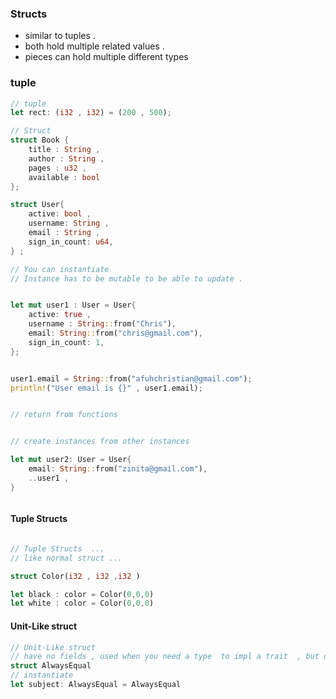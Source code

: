 ### Structs 
- similar to tuples . 
- both hold multiple related values .
- pieces can hold multiple different types 



### tuple 

```rs 
// tuple
let rect: (i32 , i32) = (200 , 500); 

// Struct 
struct Book {
    title : String , 
    author : String , 
    pages : u32 , 
    available : bool 
}; 

struct User{
    active: bool , 
    username: String , 
    email : String , 
    sign_in_count: u64, 
} ;

// You can instantiate 
// Instance has to be mutable to be able to update .


let mut user1 : User = User{
    active: true , 
    username : String::from("Chris"),
    email: String::from("chris@gmail.com"),
    sign_in_count: 1,
};


user1.email = String::from("afuhchristian@gmail.com");
println!("User email is {}" , user1.email);


// return from functions 


// create instances from other instances 

let mut user2: User = User{
    email: String::from("zinita@gmail.com"),
    ..user1 ,
}



```


#### Tuple Structs

```rs

// Tuple Structs  ... 
// like normal struct ... 

struct Color(i32 , i32 ,i32 )

let black : color = Color(0,0,0)
let white : color = Color(0,0,0)

```
#### Unit-Like struct

```rs
// Unit-Like struct 
// have no fields , used when you need a type  to impl a trait  , but don't need to store data 
struct AlwaysEqual
// instantiate 
let subject: AlwaysEqual = AlwaysEqual

```